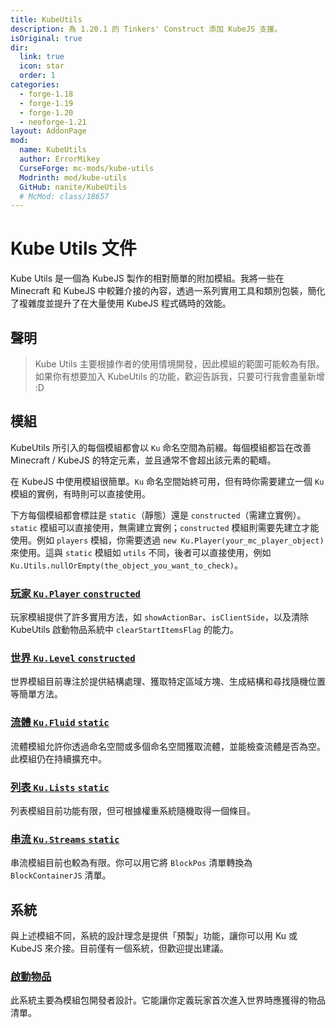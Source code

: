 ```yaml
---
title: KubeUtils
description: 為 1.20.1 的 Tinkers' Construct 添加 KubeJS 支援。
isOriginal: true
dir:
  link: true
  icon: star
  order: 1
categories:
  - forge-1.18
  - forge-1.19
  - forge-1.20
  - neoforge-1.21
layout: AddonPage
mod:
  name: KubeUtils
  author: ErrorMikey
  CurseForge: mc-mods/kube-utils
  Modrinth: mod/kube-utils
  GitHub: nanite/KubeUtils
  # McMod: class/18657
---
```


# Kube Utils 文件

Kube Utils 是一個為 KubeJS 製作的相對簡單的附加模組。我將一些在 Minecraft 和 KubeJS 中較難介接的內容，透過一系列實用工具和類別包裝，簡化了複雜度並提升了在大量使用 KubeJS 程式碼時的效能。

## 聲明

> Kube Utils 主要根據作者的使用情境開發，因此模組的範圍可能較為有限。如果你有想要加入 KubeUtils 的功能，歡迎告訴我，只要可行我會盡量新增 :D

## 模組

KubeUtils 所引入的每個模組都會以 `Ku` 命名空間為前綴。每個模組都旨在改善 Minecraft / KubeJS 的特定元素，並且通常不會超出該元素的範疇。

在 KubeJS 中使用模組很簡單。`Ku` 命名空間始終可用，但有時你需要建立一個 `Ku` 模組的實例，有時則可以直接使用。

下方每個模組都會標註是 `static`（靜態）還是 `constructed`（需建立實例）。`static` 模組可以直接使用，無需建立實例；`constructed` 模組則需要先建立才能使用。例如 `players` 模組，你需要透過 `new Ku.Player(your_mc_player_object)` 來使用。這與 `static` 模組如 `utils` 不同，後者可以直接使用，例如 `Ku.Utils.nullOrEmpty(the_object_you_want_to_check)`。

### [玩家 `Ku.Player` `constructed`](modules/player.md)

玩家模組提供了許多實用方法，如 `showActionBar`、`isClientSide`，以及清除 KubeUtils 啟動物品系統中 `clearStartItemsFlag` 的能力。

### [世界 `Ku.Level` `constructed`](modules/level.md)

世界模組目前專注於提供結構處理、獲取特定區域方塊、生成結構和尋找隨機位置等簡單方法。

### [流體 `Ku.Fluid` `static`](modules/fluids.md)

流體模組允許你透過命名空間或多個命名空間獲取流體，並能檢查流體是否為空。此模組仍在持續擴充中。

### [列表 `Ku.Lists` `static`](modules/lists.md)

列表模組目前功能有限，但可根據權重系統隨機取得一個條目。

### [串流 `Ku.Streams` `static`](modules/streams.md)

串流模組目前也較為有限。你可以用它將 `BlockPos` 清單轉換為 `BlockContainerJS` 清單。

## 系統

與上述模組不同，系統的設計理念是提供「預製」功能，讓你可以用 Ku 或 KubeJS 來介接。目前僅有一個系統，但歡迎提出建議。

### [啟動物品](systems/starter-items.md)

此系統主要為模組包開發者設計。它能讓你定義玩家首次進入世界時應獲得的物品清單。
